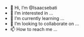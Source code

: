 - 👋 Hi, I’m @Isaacsebati
- 👀 I’m interested in ...
- 🌱 I’m currently learning ...
- 💞️ I’m looking to collaborate on ...
- 📫 How to reach me ...

<!---
Isaacsebati/Isaacsebati is a ✨ special ✨ repository because its `README.md` (this file) appears on your GitHub profile.
You can click the Preview link to take a look at your changes.
--->
